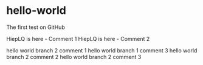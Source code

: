 hello-world
===========

The first test on GitHub

HiepLQ is here - Comment 1
HiepLQ is here - Comment 2






hello world branch 2 comment 1
hello world branch 1 comment 3
hello world branch 2 comment 2
hello world branch 2 comment 3
